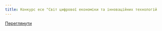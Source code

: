 ```yaml
---
title: Конкурс есе "Світ цифрової економіки та інноваційних технологій в третьому тисячолітті"
---
```


[Переглянути](1.pdf)
